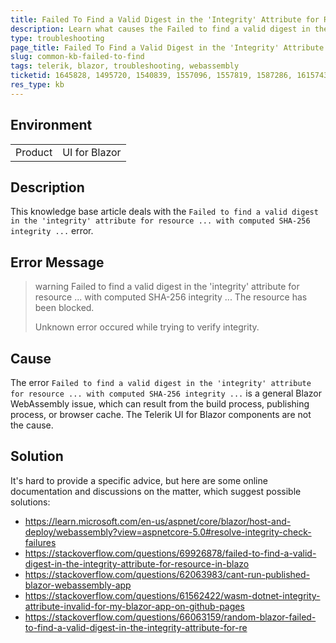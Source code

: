 ```yaml
---
title: Failed To Find a Valid Digest in the 'Integrity' Attribute for Resource ... With Computed SHA-256 Integrity
description: Learn what causes the Failed to find a valid digest in the 'integrity' attribute for resource ... with computed SHA-256 integrity ... error and how to fix it.
type: troubleshooting
page_title: Failed To Find a Valid Digest in the 'Integrity' Attribute
slug: common-kb-failed-to-find
tags: telerik, blazor, troubleshooting, webassembly
ticketid: 1645828, 1495720, 1540839, 1557096, 1557819, 1587286, 1615743, 1617356, 1636012
res_type: kb
---
```


## Environment

<table>
    <tbody>
        <tr>
            <td>Product</td>
            <td>UI for Blazor</td>
        </tr>
    </tbody>
</table>

## Description

This knowledge base article deals with the `Failed to find a valid digest in the 'integrity' attribute for resource ... with computed SHA-256 integrity ...` error.

## Error Message

>warning Failed to find a valid digest in the 'integrity' attribute for resource ... with computed SHA-256 integrity ... The resource has been blocked.
>
> Unknown error occured while trying to verify integrity.

## Cause

The error `Failed to find a valid digest in the 'integrity' attribute for resource ... with computed SHA-256 integrity ...` is a general Blazor WebAssembly issue, which can result from the build process, publishing process, or browser cache. The Telerik UI for Blazor components are not the cause.

## Solution

It's hard to provide a specific advice, but here are some online documentation and discussions on the matter, which suggest possible solutions:

* https://learn.microsoft.com/en-us/aspnet/core/blazor/host-and-deploy/webassembly?view=aspnetcore-5.0#resolve-integrity-check-failures
* https://stackoverflow.com/questions/69926878/failed-to-find-a-valid-digest-in-the-integrity-attribute-for-resource-in-blazo
* https://stackoverflow.com/questions/62063983/cant-run-published-blazor-webassembly-app
* https://stackoverflow.com/questions/61562422/wasm-dotnet-integrity-attribute-invalid-for-my-blazor-app-on-github-pages
* https://stackoverflow.com/questions/66063159/random-blazor-failed-to-find-a-valid-digest-in-the-integrity-attribute-for-re